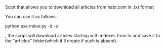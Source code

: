 Scipt that allows you to download all articles from habr.com in .txt format

You can use it as follows:

python.exe miner.py -b <begin> -e <end>

, the script will download articles starting with indexes from <begin> to <end> and save it to the "articles" folder(which it'll 
create if such is absent).   
